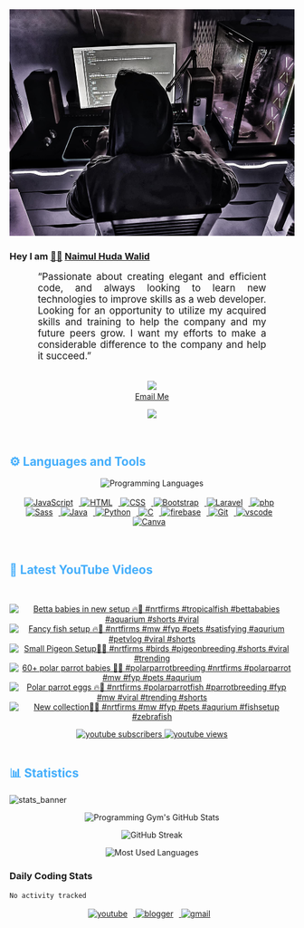 <!-- ![github_cover_banner](https://www.digitalsolutionservices.com/img/services/web%20development.gif)-->

<div align="center" style="display:block;">
    <img height="400px" width="100%" alt="github cover banner" src="https://raw.githubusercontent.com/NaimulHudaWalid/NaimulHudaWalid/main/272276268_3114779035434264_920860974401480824_n.jpg"/> 
</div>

### Hey I am [👨🏻‍][facebook] [Naimul Huda Walid][youtube]



<p align:"center" style="text-align: justify; margin: 0 50px; font-size: 17px;" >
   “Passionate about creating elegant and efficient code, and always looking to learn new technologies to improve skills as a web developer. Looking for an opportunity to utilize my acquired skills and training to help the company and my future peers grow. I want my efforts to make a considerable difference to the company and help it succeed.”
<br>
<br>
<div align="center">

![](https://visitor-badge.glitch.me/badge?page_id=NaimulHudaWalid)
    <br />
[Email Me](mailto:dev.naimulhuda@gmail.com)
</div>
</p>
<!-- Typing SVG by DenverCoder1 - https://github.com/DenverCoder1/readme-typing-svg -->
<p align="center">
<!--   <a href="https://github.com/DenverCoder1/readme-typing-svg"> -->
    <img src="https://readme-typing-svg.herokuapp.com?color=E22FE4&width=380&height=45&lines=Open-Source+Enthusiast;Learning+In+Public;Empowering+Others;Nice+To+Meet+You+...&center=true"></a>

</p>
<br>
<!-- Languages and Tools -->

<h2 style="color: #44AEFB">⚙️ Languages and Tools</h2>
<div align="center" style="display:block;">
    <img width="100px" alt="Programming Languages" src="https://user-images.githubusercontent.com/78341798/194531121-47b0119a-ce00-439d-b586-125f86acb098.png"/> 
</div>
<br>   
<!-- Icons Resources -->
<!-- https://devicon.dev/ -->
<!-- https://cdn.jsdelivr.net/npm/simple-icons@v3/icons/ -->
<div align="center">
  <a href="https://developer.mozilla.org/en-US/docs/Web/JavaScript" target="_blank" rel="noreferrer">
      <img  alt="JavaScript" height="50px" style="padding-right:10px;" src="https://cdn.jsdelivr.net/gh/devicons/devicon/icons/javascript/javascript-plain.svg"/>
  </a>
  
 
  <a href="https://developer.mozilla.org/en-US/docs/Web/HTML" target="_blank" rel="noreferrer">
      <img  alt="HTML" height="50px" style="padding-right:10px;" src="https://cdn.jsdelivr.net/gh/devicons/devicon/icons/html5/html5-original.svg"/>
  </a>
  <a href="https://developer.mozilla.org/en-US/docs/Web/CSS" target="_blank" rel="noreferrer">
      <img  alt="CSS" height="50px" style="padding-right:10px;" src="https://cdn.jsdelivr.net/gh/devicons/devicon/icons/css3/css3-original.svg"/>
  </a>
  <a href="https://getbootstrap.com/" target="_blank" rel="noreferrer">
      <img  alt="Bootstrap" height="50px" style="padding-right:10px;" src="https://cdn.jsdelivr.net/gh/devicons/devicon/icons/bootstrap/bootstrap-original.svg"/>
  </a> 
  <a href="https://laravel.com/" target="_blank" rel="noreferrer">
      <img  alt="Laravel" height="50px" style="padding-right:10px;" src="https://cdn.jsdelivr.net/gh/devicons/devicon/icons/laravel/laravel-plain.svg"/>
  </a>
  <a href="https://www.php.net/" target="_blank" rel="noreferrer">
      <img  alt="php" height="50px" style="padding-right:10px;" src="https://cdn.jsdelivr.net/gh/devicons/devicon/icons/php/php-original.svg"/>
  </a>
  <a href="https://sass-lang.com/" target="_blank" rel="noreferrer">
      <img  alt="Sass" height="50px" style="padding-right:10px;" src="https://cdn.jsdelivr.net/gh/devicons/devicon/icons/sass/sass-original.svg"/>
  </a>
  <a href="https://www.java.com/en/" target="_blank" rel="noreferrer">
      <img  alt="Java" height="50px" style="padding-right:10px;" src="https://cdn.jsdelivr.net/gh/devicons/devicon/icons/java/java-original.svg"/>
  </a>    
  <a href="https://www.python.org/" target="_blank" rel="noreferrer">
      <img  alt="Python" height="50px" style="padding-right:10px;" src="https://cdn.jsdelivr.net/gh/devicons/devicon/icons/python/python-original.svg"/>
  </a>
  <a href="https://www.cprogramming.com/" target="_blank" rel="noreferrer">
      <img  alt="C" height="50px" style="padding-right:10px;" src="https://cdn.jsdelivr.net/gh/devicons/devicon/icons/c/c-original.svg"/>
  </a>
  
  <a href="https://firebase.google.com/" target="_blank" rel="noreferrer">
      <img  alt="firebase" height="50px" style="padding-right:10px;" src="https://cdn.jsdelivr.net/gh/devicons/devicon/icons/firebase/firebase-plain.svg"/>
  </a>
 
  <a href="https://git-scm.com/" target="_blank" rel="noreferrer">
      <img  alt="Git" height="50px" style="padding-right:10px;" src="https://cdn.jsdelivr.net/gh/devicons/devicon/icons/git/git-original.svg"/>
  </a>
  
  <a href="https://code.visualstudio.com/" target="_blank" rel="noreferrer">
      <img  alt="vscode" height="50px" style="padding-right:10px;"src="https://cdn.jsdelivr.net/gh/devicons/devicon/icons/vscode/vscode-original.svg"/>
  </a>
  <a href="https://www.canva.com/" target="_blank" rel="noreferrer">
      <img  alt="Canva" height="50px" style="padding-right:10px;" src="https://cdn.jsdelivr.net/gh/devicons/devicon/icons/canva/canva-original.svg"/> 
  </a>
</div>
<br>
<br>

<!-- Latest YouTube Videos -->

<h2 style="color: #44AEFB">🎦 Latest YouTube Videos</h2>
<br />

<!-- Resource/Reference: https://github.com/DenverCoder1/github-readme-youtube-cards -->
<div class="youtube videos cards" align="center">

<!-- BEGIN YOUTUBE-CARDS -->
[![Betta babies in new setup 🔥🖤 #nrtfirms #tropicalfish #bettababies #aquarium #shorts #viral](https://ytcards.demolab.com/?id=k-8OiXwv5Ag&title=Betta+babies+in+new+setup+%F0%9F%94%A5%F0%9F%96%A4+%23nrtfirms+%23tropicalfish+%23bettababies+%23aquarium+%23shorts+%23viral&lang=en&timestamp=1724262705&background_color=%230d1117&title_color=%23ffffff&stats_color=%23dedede&max_title_lines=1&width=250&border_radius=5 "Betta babies in new setup 🔥🖤 #nrtfirms #tropicalfish #bettababies #aquarium #shorts #viral")](https://www.youtube.com/watch?v=k-8OiXwv5Ag)
[![Fancy fish setup 🔥🖤 #nrtfirms #mw #fyp #pets #satisfying #aqurium #petvlog #viral #shorts](https://ytcards.demolab.com/?id=M-vLYYZ2m-Y&title=Fancy+fish+setup+%F0%9F%94%A5%F0%9F%96%A4+%23nrtfirms+%23mw+%23fyp+%23pets+%23satisfying+%23aqurium+%23petvlog+%23viral+%23shorts&lang=en&timestamp=1724170120&background_color=%230d1117&title_color=%23ffffff&stats_color=%23dedede&max_title_lines=1&width=250&border_radius=5 "Fancy fish setup 🔥🖤 #nrtfirms #mw #fyp #pets #satisfying #aqurium #petvlog #viral #shorts")](https://www.youtube.com/watch?v=M-vLYYZ2m-Y)
[![Small Pigeon Setup🖤🔥 #nrtfirms #birds #pigeonbreeding #shorts #viral #trending](https://ytcards.demolab.com/?id=hjcq6IxeC0g&title=Small+Pigeon+Setup%F0%9F%96%A4%F0%9F%94%A5+%23nrtfirms+%23birds+%23pigeonbreeding+%23shorts+%23viral+%23trending&lang=en&timestamp=1724062979&background_color=%230d1117&title_color=%23ffffff&stats_color=%23dedede&max_title_lines=1&width=250&border_radius=5 "Small Pigeon Setup🖤🔥 #nrtfirms #birds #pigeonbreeding #shorts #viral #trending")](https://www.youtube.com/watch?v=hjcq6IxeC0g)
[![60+ polar parrot babies 🖤🔥 #polarparrotbreeding #nrtfirms #polarparrot #mw #fyp #pets #aqurium](https://ytcards.demolab.com/?id=knZBNrQs_EE&title=60%2B+polar+parrot+babies+%F0%9F%96%A4%F0%9F%94%A5+%23polarparrotbreeding+%23nrtfirms+%23polarparrot+%23mw+%23fyp+%23pets+%23aqurium&lang=en&timestamp=1723993092&background_color=%230d1117&title_color=%23ffffff&stats_color=%23dedede&max_title_lines=1&width=250&border_radius=5 "60+ polar parrot babies 🖤🔥 #polarparrotbreeding #nrtfirms #polarparrot #mw #fyp #pets #aqurium")](https://www.youtube.com/watch?v=knZBNrQs_EE)
[![Polar parrot eggs 🔥🖤 #nrtfirms #polarparrotfish #parrotbreeding #fyp #mw #viral #trending #shorts](https://ytcards.demolab.com/?id=4fNWBk_HKek&title=Polar+parrot+eggs+%F0%9F%94%A5%F0%9F%96%A4+%23nrtfirms+%23polarparrotfish+%23parrotbreeding+%23fyp+%23mw+%23viral+%23trending+%23shorts&lang=en&timestamp=1723462861&background_color=%230d1117&title_color=%23ffffff&stats_color=%23dedede&max_title_lines=1&width=250&border_radius=5 "Polar parrot eggs 🔥🖤 #nrtfirms #polarparrotfish #parrotbreeding #fyp #mw #viral #trending #shorts")](https://www.youtube.com/watch?v=4fNWBk_HKek)
[![New collection🖤🔥 #nrtfirms #mw #fyp #pets #aqurium #fishsetup #zebrafish](https://ytcards.demolab.com/?id=lWEQr8LTPRU&title=New+collection%F0%9F%96%A4%F0%9F%94%A5+%23nrtfirms+%23mw+%23fyp+%23pets+%23aqurium+%23fishsetup+%23zebrafish&lang=en&timestamp=1723290786&background_color=%230d1117&title_color=%23ffffff&stats_color=%23dedede&max_title_lines=1&width=250&border_radius=5 "New collection🖤🔥 #nrtfirms #mw #fyp #pets #aqurium #fishsetup #zebrafish")](https://www.youtube.com/watch?v=lWEQr8LTPRU)
<!-- END YOUTUBE-CARDS -->
</div>

<!-- Begin Youtube Buttons -->
<!-- Resource/Reference:  https://github.com/DenverCoder1/custom-icon-badges -->
<div class="youtube buttons" align="center">
    <a href="https://www.youtube.com/channel/UCa3YaFwzSII0kKg3Nads2dQ"  target="_blank">
        <img alt="youtube subscribers" src="https://img.shields.io/youtube/channel/subscribers/UCa3YaFwzSII0kKg3Nads2dQ?logo=youtube&logoColor=red&style=for-the-badge"/>
    </a> 
    <a href="https://www.youtube.com/channel/UCa3YaFwzSII0kKg3Nads2dQ"  target="_blank">
        <img alt="youtube views" src="https://custom-icon-badges.demolab.com/youtube/channel/views/UCa3YaFwzSII0kKg3Nads2dQ?color=%23E05D44&logo=eye&logoColor=white&style=for-the-badge&labelColor=#555555"/>
    </a> 
</div>
<br>
<!-- End Youtube Buttons -->

<!-- Statistics -->

<h2 style="color: #44AEFB">📊 Statistics</h2>

![stats_banner](https://user-images.githubusercontent.com/78341798/194534778-d662496c-ae00-4e8d-ae9b-b90912054e7f.gif)

<!-- Begin Stats Cards -->
<!-- Resources:  -->
<!-- Github & Languages Stats: https://github.com/naimul15-12090/github-readme-stats --> 
<!-- Streak Stats: https://github.com/denvercoder1/github-readme-streak-stats -->
<!-- Change the value after ?username= to your GitHub username. -->
<div class="stats" align="center">

![Programming Gym's GitHub Stats](https://github-readme-stats.vercel.app/api?username=NaimulHudaWalid&hide=stars&count_private=true&show_icons=true&theme=algolia&border_radius=20)

![GitHub Streak](https://streak-stats.demolab.com?user=NaimulHudaWalid&count_private=true&theme=algolia&border_radius=22)

![Most Used Languages](https://github-readme-stats.vercel.app/api/top-langs/?username=NaimulHudaWalid&langs_count=8&layout=compact&show_icons=true&theme=algolia&border_radius=20)
    
<!-- ![Top Langs](https://github-readme-stats.vercel.app/api/top-langs/?username=naimul15-12090&langs_count=8) -->
<!-- [![Top Langs](https://github-readme-stats.vercel.app/api/top-langs/?username=naimul15-12090&layout=compact)](https://github.com/anuraghazra/github-readme-stats)
 -->
    
</div>
<!--  End Stats Cards -->



### Daily Coding Stats
<!--START_SECTION:waka-->

```txt
No activity tracked
```

<!--END_SECTION:waka-->
<!-- Begin Footer -->
<!-- Icons Resources -->
<!-- https://devicon.dev/ -->
<div class="footer" align="center" style="margin:15px;">
    <a href="https://www.youtube.com/channel/UCa3YaFwzSII0kKg3Nads2dQ" target="_blank">
        <img  style="margin:0 10px 10px 0;" src="https://user-images.githubusercontent.com/78341798/194531650-698ef1b1-9cbd-4b4f-96ef-5a2ec4b5d7e6.svg" alt="youtube" width="40px"/>
    </a>
    <a href="https://www.linkedin.com/in/naimulhudawalid/" target="_blank">
        <img style="margin:0 10px 10px 0;" src="https://user-images.githubusercontent.com/78341798/194531458-b5dfeb1b-bad5-4dfa-909a-2e402262db9a.svg" alt="blogger" width="40px"/>
    </a>
    <a href="mailto:dev.naimulhuda@gmail.com" target="_blank">
        <img style="margin:0 10px 10px 0;" src="https://user-images.githubusercontent.com/78341798/194531383-ddb2b774-5bb9-491c-b601-4a4a7d9792fb.svg" alt="gmail" width="40px"/>
    </a>
</div>
<!-- End Footer -->

[youtube]: https://www.youtube.com/channel/UCa3YaFwzSII0kKg3Nads2dQ
[facebook]: https://www.facebook.com/profile.php?id=100007065945838

